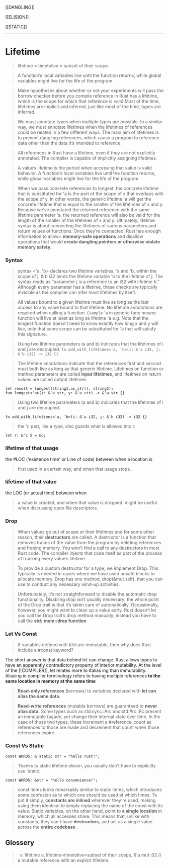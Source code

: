 
[[DANGLING]]

[[ELISION]]

[[STATIC]]

---

# Lifetime
> lifetime = timetolive = subset of their scope.

> A function’s local variables live until the function returns, while global variables might live for the life of the program.

> Make hypotheses about whether or not your experiments will pass the borrow checker before you compile reference in Rust has a lifetime, which is the scope for which that reference is valid.Most of the time, lifetimes are implicit and inferred, just like most of the time, types are inferred.

> We must annotate types when multiple types are possible. 
> In a similar way, we must annotate lifetimes when the lifetimes of references could be related in a few different ways. The main aim of lifetimes is to prevent dangling references, which cause a program to reference data other than the data it’s intended to reference.

> All references in Rust have a lifetime, even if they are not explicitly annotated. The compiler is capable of implicitly assigning lifetimes.

> A value’s lifetime is the period when accessing that value is valid behavior. A function’s local variables live until the function returns, while global variables might live for the life of the program.

> When we pass concrete references to longest, the concrete lifetime that is substituted for 'a is the part of the scope of x that overlaps with the scope of y. In other words, the generic lifetime 'a will get the concrete lifetime that is equal to the smaller of the lifetimes of x and y. Because we’ve annotated the returned reference with the same lifetime parameter 'a, the returned reference will also be valid for the length of the smaller of the lifetimes of x and y.
> Ultimately, lifetime syntax is about connecting the lifetimes of various parameters and return values of functions. Once they’re connected, Rust has enough information to allow= **memory-safe operations** and disallow operations that would **create dangling pointers or otherwise violate memory safety.**

### Syntax

> syntax <'a, 'b> declares two lifetime variables, 'a and 'b, within the scope of
j: &'b i32 binds the lifetime variable 'b to the lifetime of j. The syntax reads as “parameter j is a reference to an i32 with lifetime b.”
Although every parameter has a lifetime, these checks are typically invisible as the compiler can infer most lifetimes by itself.

> All values bound to a given lifetime must live as long as the last access to any value bound to that lifetime.
> No lifetime annotations are required when calling a function.
> `Example`
 'a in generic func means: function will live at least as long as lifetime 'a
 e.g. Note that the longest function doesn’t need to know exactly how long x and y will live, only that some scope can be substituted for 'a that will satisfy this signature.
 

> Using two lifetime parameters (a and b) indicates that the lifetimes of i and j are decoupled.
```fn add_with_lifetimes<'a, 'b>(i: &'a i32, j: &'b i32) -> i32 {}```

> The lifetime annotations indicate that the references first and second must both live as long as that generic lifetime.
Lifetimes on function or method parameters are called **input lifetimes**, and lifetimes on return values are called output lifetimes.

```
let result = longest(string1.as_str(), string2);
fun longest<'a>(x: &'a str, y: &'a str) -> &'a str {}
```

> Using two lifetime parameters (a and b) indicates that the lifetimes of i and j are decoupled.
```
fn add_with_lifetimes<'a, 'b>(i: &'a i32, j: &'b i32) -> i32 {}
```

> the 'c part, like a type, also guards what is allowed into r.
```
let r: &'c S = &c;   
```


### lifetime of that usage

the #LOC ('existence time' or Line of code) between when a location is 
> first used in a certain way, and when that usage stops.

### lifetime of that value

the LOC (or actual time) between when 
> a value is created, and when that value is dropped.
might be useful when discussing open file descriptors.

### Drop

> When values go out of scope or their lifetimes end for some other reason, their **destructors** are called. A destructor is a function that removes traces of the value from the program by deleting references and freeing memory. You won’t find a call to any destructors in most Rust code. The compiler injects that code itself as part of the process of tracking every value’s lifetime.

> To provide a custom destructor for a type, we implement Drop. This typically is needed in cases where we have used unsafe blocks to allocate memory. Drop has one method, drop(&mut self), that you can use to conduct any necessary wind-up activities.

> Unfortunately, it’s not straightforward to disable the automatic drop functionality. Disabling drop isn’t usually necessary; the whole point of the Drop trait is that it’s taken care of automatically. Occasionally, however, you might want to clean up a value early. 
> Rust doesn’t let you call the Drop trait’s drop method manually; instead you have to call the **std::mem::drop function**


### Let Vs Const

> If variables defined with #let are immutable, then why does Rust include a #const keyword?
 
The short answer is that data behind let can change. Rust allows types to have an apparently contradictory property of interior mutability.
At the level of the [[COMPILER]], let relates more to #alias ing than immutability.
Aliasing in compiler terminology refers to having multiple references **to the same location in memory at the same time** 

> **Read-only references** (borrows) to variables declared with **let can alias the same data**.
> 
> **Read-write references** (mutable borrows) are guaranteed to **never alias data.**
Some types such as std:sync::Arc and std:#rc::Rc present an immutable façade, yet change their internal state over time. In the case of those two types, these increment a #reference_count as references to those are made and decrement that count when those references expire.


### Const Vs Static

```
const WORDS: &'static str = "hello rust!";
```

> Thanks to static lifetime elision, you usually don't have to explicitly use 'static:

```
const WORDS: &str = "hello convenience!";
```

> const items looks remarkably similar to static items, which introduces some confusion as to which one should be used at which times. To put it simply,  **constants are inlined**  wherever they're used, making using them identical to simply replacing the name of the const with its value. Static variables, on the other hand, point to **a single location** in memory, which all accesses share. This means that, unlike with constants, they can't have **destructors**, and act as a single value across the  **entire codebase** .


## Glossery

> `'a`:	lifetime a,  lifetime=timetolive=subset of their scope, &'a mut i32 // a mutable reference with an explicit lifetime.
